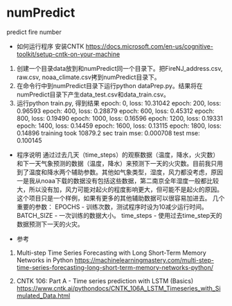 # numPredict
predict fire number

* 如何运行程序
安装CNTK
https://docs.microsoft.com/en-us/cognitive-toolkit/setup-cntk-on-your-machine
1. 创建一个目录data放到和numPredict同一个目录下。把FireNJ_address.csv, raw.csv, noaa_climate.csv拷到numPredict目录下。
2. 在命令行中到numPredict目录下运行python dataPrep.py。结果将在numPredict目录下产生data_test.csv和data_train.csv。
3. 运行python train.py, 得到结果
epoch: 0, loss: 10.31042
epoch: 200, loss: 0.96593
epoch: 400, loss: 0.28879
epoch: 600, loss: 0.45312
epoch: 800, loss: 0.19490
epoch: 1000, loss: 0.16596
epoch: 1200, loss: 0.19331
epoch: 1400, loss: 0.14459
epoch: 1600, loss: 0.13115
epoch: 1800, loss: 0.14896
training took 10879.2 sec
train mse: 0.000708
test mse: 0.100145

* 程序说明
通过过去几天（time_steps）的观察数据（温度，降水，火灾数）和下一天气象预测的数据（温度，降水）来预测下一天的火灾数。目前我只用到了温度和降水两个辅助参数。其他如气象类型，湿度，风力都没考虑，原因一是我从noaa下载的数据没有包括这些数据，第二南京全年湿度一般都比较大，所以没有加，风力可能对起火的程度影响更大，但可能不是起火的原因。这个项目只是一个样例，如果有更多的其他辅助数据可以很容易加进去。
几个重要的参数：
EPOCHS - 训练次数，测试程序时设为10减少运行时间。
BATCH_SIZE - 一次训练的数据大小。
time_steps - 使用过去time_step天的数据预测下一天的火灾。

* 参考
1. Multi-step Time Series Forecasting with Long Short-Term Memory Networks in Python
https://machinelearningmastery.com/multi-step-time-series-forecasting-long-short-term-memory-networks-python/

2. CNTK 106: Part A - Time series prediction with LSTM (Basics)
https://www.cntk.ai/pythondocs/CNTK_106A_LSTM_Timeseries_with_Simulated_Data.html